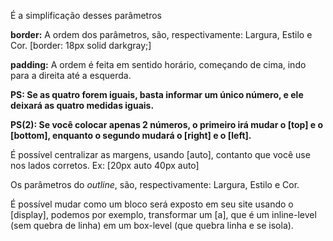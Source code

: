 
É a simplificação desses parâmetros

**border:** A ordem dos parâmetros, são, respectivamente: Largura, Estilo e Cor.
[border: 18px solid darkgray;]

**padding:** A ordem é feita em sentido horário, começando de cima, indo para a direita até a esquerda.

**PS: Se as quatro forem iguais, basta informar um único número, e ele deixará as quatro medidas iguais.**

**PS(2): Se você colocar apenas 2 números, o primeiro irá mudar o [top] e o [bottom], enquanto o segundo mudará o [right] e o [left].**

É possível centralizar as margens, usando [auto], contanto que você use nos lados corretos.
Ex: [20px auto 40px auto]

Os parâmetros do *outline*, são, respectivamente: Largura, Estilo e Cor.

É possível mudar como um bloco será exposto em seu site usando o [display], podemos por exemplo, transformar um [a], que é um inline-level (sem quebra de linha) em um box-level (que quebra linha e se isola).